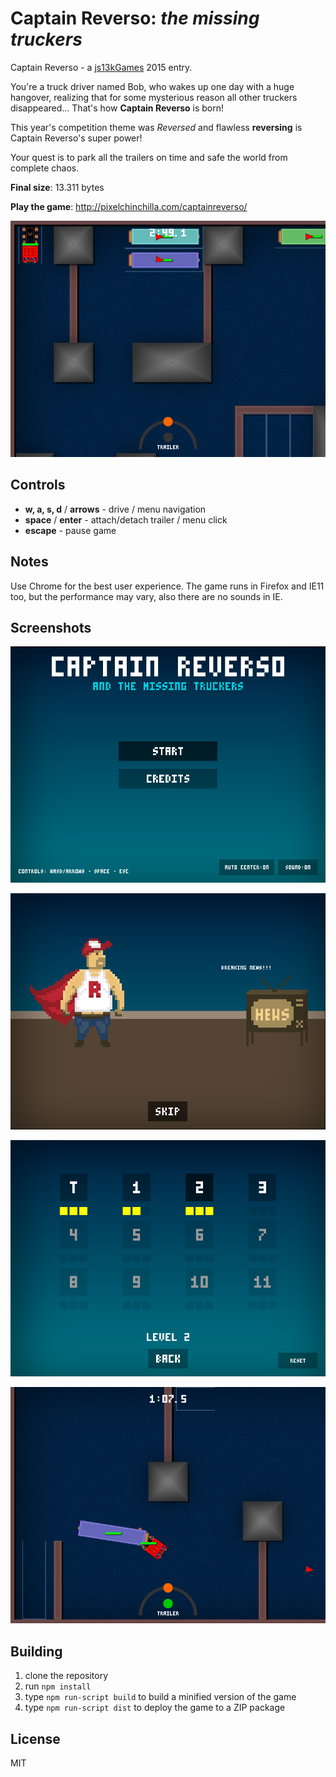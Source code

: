 Captain Reverso: *the missing truckers*
=======================================

Captain Reverso - a [js13kGames](http://js13kgames.com) 2015 entry.

You're a truck driver named Bob, who wakes up one day with a huge hangover, realizing that for some mysterious reason all other truckers disappeared... That's how **Captain Reverso** is born!

This year's competition theme was *Reversed* and flawless **reversing** is Captain Reverso's super power!

Your quest is to park all the trailers on time and safe the world from complete chaos.

**Final size**: 13.311 bytes

**Play the game**: http://pixelchinchilla.com/captainreverso/

![screenshot](https://raw.githubusercontent.com/gregpabian/captainreverso-js13k/master/reverso-gameplay.png)

Controls
--------

- **w, a, s, d** / **arrows** - drive / menu navigation
- **space** / **enter** - attach/detach trailer / menu click
- **escape** - pause game

Notes
-----

Use Chrome for the best user experience. The game runs in Firefox and IE11 too, but the performance may vary, also there are no sounds in IE.

Screenshots
-----------

![main menu](https://raw.githubusercontent.com/gregpabian/captainreverso-js13k/master/reverso-menu.png)

![cutscene](https://raw.githubusercontent.com/gregpabian/captainreverso-js13k/master/reverso-cutscene.png)

![levels](https://raw.githubusercontent.com/gregpabian/captainreverso-js13k/master/reverso-levels.png)

![gameplay](https://raw.githubusercontent.com/gregpabian/captainreverso-js13k/master/reverso-gameplay2.png)

Building
--------

1. clone the repository
2. run `npm install`
3. type `npm run-script build` to build a minified version of the game
4. type `npm run-script dist` to deploy the game to a ZIP package

License
-------

MIT
